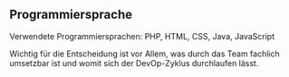## **Programmiersprache**
<!-- blank line -->

<!-- blank line -->
Verwendete Programmiersprachen: PHP, HTML, CSS, Java, JavaScript
<!-- blank line -->
Wichtig für die Entscheidung ist vor Allem, was durch das Team fachlich umsetzbar ist und womit sich der DevOp-Zyklus durchlaufen lässt.
<!-- blank line -->


